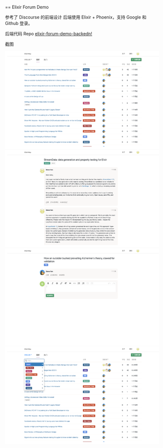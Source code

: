 == Elixir Forum Demo

参考了 Discourse 的前端设计
后端使用 Elixir + Phoenix，支持 Google 和 Github 登录。

后端代码 Repo [elixir-forum-demo-backedn!](https://github.com/steve-fan/elixir-forum-demo-backend)

截图

![首页](https://github.com/steve-fan/elixir-forum-frontend/blob/master/sceenshot/index.png)
![话题](https://github.com/steve-fan/elixir-forum-frontend/blob/master/sceenshot/topic.png)
![评论](https://github.com/steve-fan/elixir-forum-frontend/blob/master/sceenshot/post.png)
![分类](https://github.com/steve-fan/elixir-forum-frontend/blob/master/sceenshot/category.png)
